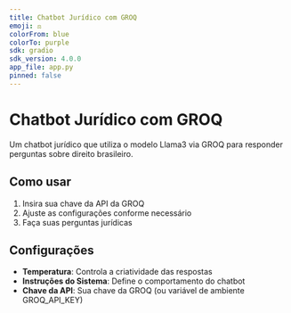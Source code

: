 ```yaml
---
title: Chatbot Jurídico com GROQ
emoji: ⚖️
colorFrom: blue
colorTo: purple
sdk: gradio
sdk_version: 4.0.0
app_file: app.py
pinned: false
---
```


# Chatbot Jurídico com GROQ

Um chatbot jurídico que utiliza o modelo Llama3 via GROQ para responder perguntas sobre direito brasileiro.

## Como usar

1. Insira sua chave da API da GROQ
2. Ajuste as configurações conforme necessário
3. Faça suas perguntas jurídicas

## Configurações

- **Temperatura**: Controla a criatividade das respostas
- **Instruções do Sistema**: Define o comportamento do chatbot
- **Chave da API**: Sua chave da GROQ (ou variável de ambiente GROQ_API_KEY)